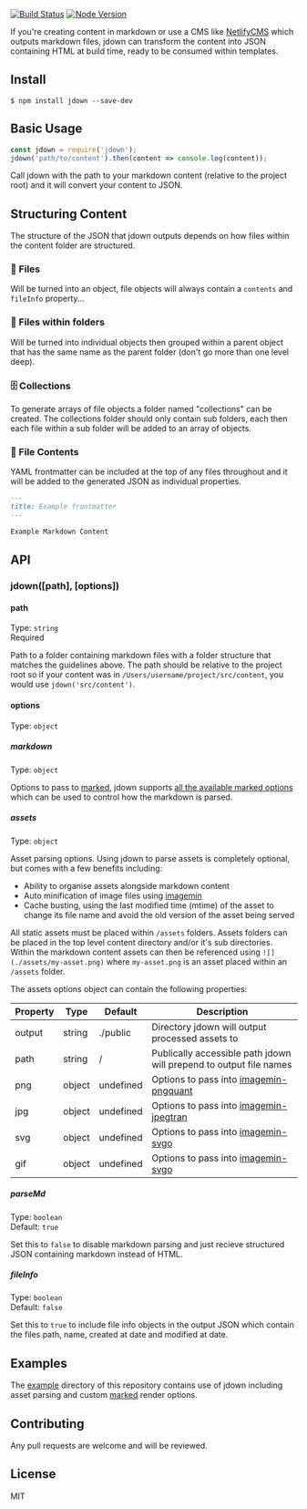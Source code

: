 [![Build Status](https://travis-ci.org/DanWebb/jdown.svg?branch=master)](https://travis-ci.org/DanWebb/jdown)
[![Node Version](https://img.shields.io/badge/node-%3E=8-blue.svg)](https://img.shields.io/badge/node-%3E=8-blue.svg)

If you're creating content in markdown or use a CMS like [NetlifyCMS](https://www.netlifycms.org/) which outputs markdown files, jdown can transform the content into JSON containing HTML at build time, ready to be consumed within templates.

## Install

```console
$ npm install jdown --save-dev
```

## Basic Usage

```js
const jdown = require('jdown');
jdown('path/to/content').then(content => console.log(content));
```

Call jdown with the path to your markdown content (relative to the project root) and it will convert your content to JSON.

## Structuring Content

The structure of the JSON that jdown outputs depends on how files within the content folder are structured.

### 📄 Files

Will be turned into an object, file objects will always contain a `contents` and `fileInfo` property...

### 📂 Files within folders

Will be turned into individual objects then grouped within a parent object that has the same name as the parent folder (don't go more than one level deep).

### 🗄 Collections

To generate arrays of file objects a folder named "collections" can be created. The collections folder should only contain sub folders, each then each file within a sub folder will be added to an array of objects.

### 📝 File Contents

YAML frontmatter can be included at the top of any files throughout and it will be added to the generated JSON as individual properties.

```md
---
title: Example frontmatter
---

Example Markdown Content
```

## API

### jdown([path], [options])

#### path

Type: `string`<br> Required

Path to a folder containing markdown files with a folder structure that matches the guidelines above. The path should be relative to the project root so if your content was in `/Users/username/project/src/content`, you would use `jdown('src/content')`.

#### options

Type: `object`

##### markdown

Type: `object`

Options to pass to [marked](https://github.com/markedjs/marked), jdown supports [all the available marked options](https://marked.js.org/#/USING_ADVANCED.md#options) which can be used to control how the markdown is parsed.

##### assets

Type: `object`

Asset parsing options. Using jdown to parse assets is completely optional, but comes with a few benefits including:

- Ability to organise assets alongside markdown content
- Auto minification of image files using [imagemin](https://github.com/imagemin/imagemin)
- Cache busting, using the last modified time (mtime) of the asset to change its file name and avoid the old version of the asset being served

All static assets must be placed within `/assets` folders. Assets folders can be placed in the top level content directory and/or it's sub directories. Within the markdown content assets can then be referenced using `![](./assets/my-asset.png)` where `my-asset.png` is an asset placed within an `/assets` folder.

The assets options object can contain the following properties:

| Property | Type   | Default   | Description                                                                               |
| -------- | ------ | --------- | ----------------------------------------------------------------------------------------- |
| output   | string | ./public  | Directory jdown will output processed assets to                                           |
| path     | string | /         | Publically accessible path jdown will prepend to output file names                        |
| png      | object | undefined | Options to pass into [imagemin-pngquant](https://www.npmjs.com/package/imagemin-pngquant) |
| jpg      | object | undefined | Options to pass into [imagemin-jpegtran](https://www.npmjs.com/package/imagemin-jpegtran) |
| svg      | object | undefined | Options to pass into [imagemin-svgo](https://www.npmjs.com/package/imagemin-svgo)         |
| gif      | object | undefined | Options to pass into [imagemin-svgo](https://www.npmjs.com/package/imagemin-svgo)         |

##### parseMd

Type: `boolean`<br> Default: `true`

Set this to `false` to disable markdown parsing and just recieve structured JSON containing markdown instead of HTML.

##### fileInfo

Type: `boolean`<br> Default: `false`

Set this to `true` to include file info objects in the output JSON which contain the files path, name, created at date and modified at date.

## Examples

The [example](example/) directory of this repository contains use of jdown including asset parsing and custom [marked](https://github.com/markedjs/marked) render options.

## Contributing

Any pull requests are welcome and will be reviewed.

## License

MIT
